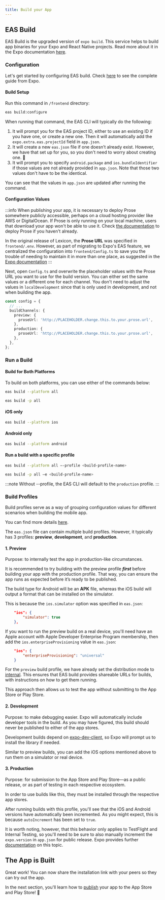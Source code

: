 ```yaml
---
title: Build your App
---
```


## EAS Build

EAS Build is the upgraded version of `expo build`. This service helps to build app binaries for your Expo and React Native projects. Read more about it in the Expo documentation [here](https://docs.expo.dev/build/introduction/).

### Configuration

Let's get started by configuring EAS build. Check [here](https://docs.expo.dev/build-reference/build-configuration/) to see the complete guide from Expo.

#### Build Setup

Run this command in `/frontend` directory:

```bash
eas build:configure
```

When running that command, the EAS CLI will typically do the following:

1. It will prompt you for the EAS project ID, either to use an existing ID if you have one, or create a new one. Then it will automatically add the `expo.extra.eas.projectId` field in `app.json`.
2. It will create a new `eas.json` file if one doesn’t already exist. However, we have that set up for you, so you don't need to worry about creating one. 🎉
3. It will prompt you to specify `android.package` and `ios.bundleIdentifier` if those values are not already provided in `app.json`. Note that those two values don't have to be the identical.

You can see that the values in `app.json` are updated after running the command.

#### Configuration Values

:::info
When publishing your app, it is necessary to deploy Prose somewhere publicly accessible, perhaps on a cloud hosting provider like AWS or DigitalOcean. If Prose is only running on your local machine, users that download your app won't be able to use it.
Check [the documentation](../deployment.md) to deploy Prose if you haven't already.

In the original release of Lexicon, the **Prose URL** was specified in `frontend/.env`. However, as part of migrating to Expo's EAS feature, we centralized the configuration into `frontend/Config.ts` to save you the trouble of needing to maintain it in more than one place, as suggested in the [Expo documentation](https://docs.expo.dev/build-reference/variables/#can-i-share-environment-variables-defined-in-easjson-with-expo-start-and-eas-update)
:::

Next, open `Config.ts` and overwrite the placeholder values with the Prose URL you want to use for the build version. You can either set the same values or a different one for each channel. You don't need to adjust the values in `localDevelopment` since that is only used in development, and not when building the app.

```ts
const config = {
  // ...
  buildChannels: {
    preview: {
      proseUrl: 'http://PLACEHOLDER.change.this.to.your.prose.url',
    },
    production: {
      proseUrl: 'http://PLACEHOLDER.change.this.to.your.prose.url',
    },
  },
};
```

### Run a Build

#### Build for Both Platforms

To build on both platforms, you can use either of the commands below:

```bash
eas build --platform all
```

```bash
eas build -p all
```

#### iOS only

```bash
eas build --platform ios
```

#### Android only

```bash
eas build --platform android
```

#### Run a build with a specific profile

```bash
eas build --platform all –-profile <build-profile-name>
```

```bash
eas build -p all –e <build-profile-name>
```

:::note
Without --profile, the EAS CLI will default to the `production` profile.
:::

### Build Profiles

Build profiles serve as a way of grouping configuration values for different scenarios when building the mobile app.

You can find more details [here](https://docs.expo.dev/build/eas-json/).

The `eas.json` file can contain multiple build profiles. However, it typically has 3 profiles: **preview**, **development**, and **production**.

#### 1. Preview

Purpose: to internally test the app in production-like circumstances.

It is recommended to try building with the preview profile **_first_** before building your app with the production profile. That way, you can ensure the app runs as expected before it’s ready to be published.

The build type for Android will be an **APK** file, whereas the iOS build will output a format that can be installed on the simulator.

This is because the `ios.simulator` option was specified in `eas.json`:

```json
    "ios": {
        "simulator": true
    },
```

If you want to run the preview build on a real device, you'll need have an Apple account with Apple Developer Enterprise Program membership, then add the `ios.enterpriseProvisioning` value in `eas.json`:

```json
    "ios": {
        "enterpriseProvisioning": "universal"
    }
```

For the `preview` build profile, we have already set the distribution mode to [internal](https://docs.expo.dev/build/internal-distribution/). This ensures that EAS build provides shareable URLs for builds, with instructions on how to get them running.

This approach then allows us to test the app without submitting to the App Store or Play Store.

#### 2. Development

Purpose: to make debugging easier. Expo will automatically include developer tools in the build. As you may have figured, this build should never be published to either of the app stores.

Development builds depend on [expo-dev-client](https://docs.expo.dev/development/introduction/), so Expo will prompt us to install the library if needed.

Similar to preview builds, you can add the iOS options mentioned above to run them on a simulator or real device.

#### 3. Production

Purpose: for submission to the App Store and Play Store—as a public release, or as part of testing in each respective ecosystem.

In order to use builds like this, they must be installed through the respective app stores.

After running builds with this profile, you'll see that the iOS and Android versions have automatically been incremented. As you might expect, this is because `autoIncrement` has been set to `true`.

It is worth noting, however, that this behavior only applies to TestFlight and Internal Testing, so you'll need to be sure to also manually increment the `expo.version` in `app.json` for public release. Expo provides further [documentation](https://docs.expo.dev/build-reference/app-versions/) on this topic.

## The App is Built

Great work! You can now share the installation link with your peers so they can try out the app.

In the next section, you'll learn how to [publish](publishing) your app to the App Store and Play Store! 🚀
